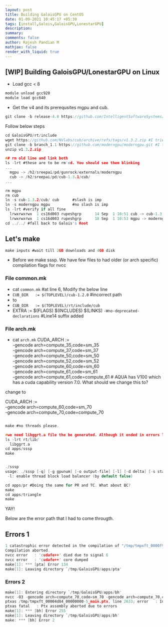 ```yaml
---
layout: post
title: Building GaloisGPU on CentOS
date: 01-09-2021 10:45:17 +05:30
tags: [install,Galois,GaloisGPU,LonestarGPU]
description:
summary:
comments: false
author: Rajesh Pandian M
mathjax: false
render_with_liquid: true
---
```

## [WIP] Building GaloisGPU/LonestarGPU on Linux

- Load gcc < 8
```c
module unload gcc920
module load gcc640
```

- Get the v4 and its prerequsites mgpu and cub.

```c
git clone -b release-4.0 https://github.com/IntelligentSoftwareSystems/GaloisGPU
```

Follow below steps

```c
cd GaloisGPU/rt/include
wget https://github.com/NVlabs/cub/archive/refs/tags/v1.3.2.zip #I tried v1.3.1 it is not working. But this seems to.
git clone -b branch_1.1 https://github.com/moderngpu/moderngpu.git #I tried the one in release it is not working. But this seems to.
unzip v1.3.2.zip

## rm old line and link both
ls -lrt #these are to be rm'ed. You should see them blinking
...
  mgpu -> /h2/sreepai/pd/gunrock/externals/moderngpu
  cub -> /h2/sreepai/pd/cub-1.3.1/cub/
...

rm mgpu
rm cub
ln -s cub-1.3.2/cub/ cub      #slash is imp
ln -s moderngpu mgpu          #no slash is imp
ls -lrt #verify if all fine
  lrwxrwxrwx  1 cs16d003 rupeshgrp      14 Sep  1 10:51 cub -> cub-1.3.2/cub/
  lrwxrwxrwx  1 cs16d003 rupeshgrp      18 Sep  1 10:53 mgpu -> moderngpu
cd ../../ #fall back to Galois's Root
```



## Let's make
```c
make inputs #wait till 2GB downloads and 4GB disk

```

- Before we make sssp. We have few files to had older (or arch specific) compilation flags for nvcc

### File common.mk
- cat `common.mk`  #at line 6, Modify the below line
- `CUB_DIR   := $(TOPLEVEL)/cub-1.2.0` #incorrect path
- to
- `CUB_DIR   := $(TOPLEVEL)/rt/include/cub`
- EXTRA := $(FLAGS) $(INCLUDES) $(LINKS) `-Wno-deprecated-declarations`  #Line14 suffix added

### File arch.mk
- cat `arch.mk`
CUDA_ARCH := \
	-gencode arch=compute_35,code=sm_35 \
	-gencode arch=compute_37,code=sm_37 \
	-gencode arch=compute_50,code=sm_50 \
	-gencode arch=compute_52,code=sm_52 \
	-gencode arch=compute_60,code=sm_60 \
	-gencode arch=compute_61,code=sm_61 \
	-gencode arch=compute_61,code=compute_61 # AQUA has V100 which has a cuda capability version 7.0. What should we change this to?

change to

CUDA_ARCH := \
	-gencode arch=compute_60,code=sm_70 \
	-gencode arch=compute_70,code=compute_70


```c

make #no threads please.

#we need libggrt.a file the be generated. Although it ended in errors looks like it is generated.
ls -lrt rt/lib/
  libggrt.a
cd apps/sssp
make


./sssp
usage: ./sssp [-q] [-g gpunum] [-o output-file] [-l] [-d delta] [-s startNode] graph-file
 -l: enable thread block load balancer (by default false)

cd apps/pr #Doing the same for PR and TC. What about BC?
make
cd apps/triangle
make

```
YAY!

Below are the error path that I had to come througth.

## Errors 1
```c
1 catastrophic error detected in the compilation of "/tmp/tmpxft_0000f9eb_00000000-4_main.cpp4.ii".
Compilation aborted.
nvcc error   : 'cudafe++' died due to signal 6
nvcc error   : 'cudafe++' core dumped
make[1]: *** [pta] Error 134
make[1]: Leaving directory `/tmp/GaloisGPU/apps/pta'


```

### Errors 2
```c
make[1]: Entering directory `/tmp/GaloisGPU/apps/bh'
nvcc -O3 -gencode arch=compute_70,code=sm_70 -gencode arch=compute_70,code=compute_70 -w -I ../../include -I ../../rt/include/cub  -Wno-deprecated-declarations   -o bh main.cu
ptxas /tmp/tmpxft_00004d84_00000000-5_main.ptx, line 2633; error   : Instruction 'vote' without '.sync' is not supported on .target sm_70 and higher from PTX ISA version 6.4
ptxas fatal   : Ptx assembly aborted due to errors
make[1]: *** [bh] Error 255
make[1]: Leaving directory `/tmp/GaloisGPU/apps/bh'
make: *** [bh] Error 2

```
